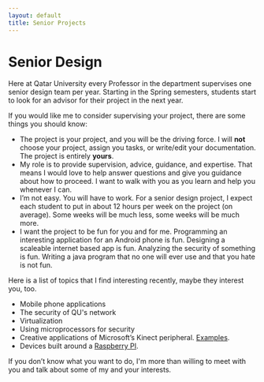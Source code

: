 ```yaml
---
layout: default
title: Senior Projects
---
```


# Senior Design

Here at Qatar University every Professor in the department supervises one senior design team per year. Starting in the Spring semesters, students start to look for an advisor for their project in the next year.

If you would like me to consider supervising your project, there are some things you should know:

 * The project is your project, and you will be the driving force. I will **not** choose your project, assign you tasks, or write/edit your documentation. The project is entirely **yours**.
 * My role is to provide supervision, advice, guidance, and expertise. That means I would love to help answer questions and give you guidance about how to proceed. I want to walk with you as you learn and help you whenever I can.
 * I’m not easy. You will have to work. For a senior design project, I expect each student to put in about 12 hours per week on the project (on average). Some weeks will be much less, some weeks will be much more.
 * I want the project to be fun for you and for me. Programming an interesting application for an Android phone is fun. Designing a scaleable internet based app is fun. Analyzing the security of something is fun. Writing a java program that no one will ever use and that you hate is not fun.

Here is a list of topics that I find interesting recently, maybe they interest you, too.

 * Mobile phone applications
 * The security of QU's network
 * Virtualization
 * Using microprocessors for security
 * Creative applications of Microsoft’s Kinect peripheral. [Examples](http://www.crunchgear.com/2010/12/07/videos-the-best-kinect-hacks-and-mods-one-month-in/).
 * Devices built around a [Raspberry PI](http://www.raspberrypi.org/).

<!---
In order for me to consider being your supervisor, your team needs to put together a 1-page proposal for your project. This should include:

 * Is this a Computer Science or Computer Engineering topic?
 * Name and Student ID of every team member.
 * 100-300 word description of the project you would like to do.
--->

If you don’t know what you want to do, I'm more than willing to meet with you and talk about some of my and your interests.
